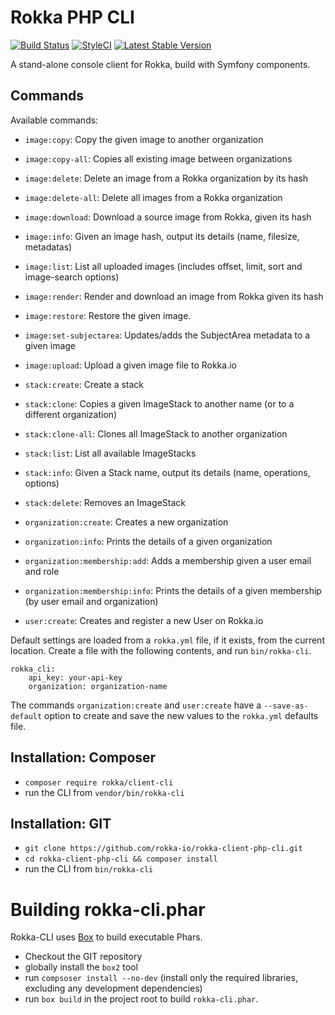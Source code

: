 # Rokka PHP CLI


[![Build Status](https://api.travis-ci.org/rokka-io/rokka-client-php-cli.svg?branch=master)](https://travis-ci.org/rokka-io/rokka-client-php-cli)
[![StyleCI](https://styleci.io/repos/54209439/shield)](https://styleci.io/repos/54209439)
[![Latest Stable Version](https://poser.pugx.org/rokka/client-cli/version.png)](https://packagist.org/packages/rokka/client-cli)

A stand-alone console client for Rokka, build with Symfony components.

## Commands

Available commands:

 * `image:copy`: Copy the given image to another organization
 * `image:copy-all`: Copies all existing image between organizations
 * `image:delete`: Delete an image from a Rokka organization by its hash
 * `image:delete-all`: Delete all images from a Rokka organization
 * `image:download`: Download a source image from Rokka, given its hash
 * `image:info`: Given an image hash, output its details (name, filesize, metadatas)
 * `image:list`: List all uploaded images (includes offset, limit, sort and image-search options)
 * `image:render`: Render and download an image from Rokka given its hash
 * `image:restore`: Restore the given image.
 * `image:set-subjectarea`: Updates/adds the SubjectArea metadata to a given image
 * `image:upload`: Upload a given image file to Rokka.io

 * `stack:create`: Create a stack
 * `stack:clone`: Copies a given ImageStack to another name (or to a different organization)
 * `stack:clone-all`: Clones all ImageStack to another organization
 * `stack:list`: List all available ImageStacks
 * `stack:info`: Given a Stack name, output its details (name, operations, options)
 * `stack:delete`: Removes an ImageStack

 * `organization:create`: Creates a new organization
 * `organization:info`: Prints the details of a given organization
 * `organization:membership:add`: Adds a membership given a user email and role
 * `organization:membership:info`: Prints the details of a given membership (by user email and organization)

 * `user:create`: Creates and register a new User on Rokka.io

Default settings are loaded from a `rokka.yml` file, if it exists, from the current location.
Create a file with the following contents, and run `bin/rokka-cli`.

```
rokka_cli:
    api_key: your-api-key
    organization: organization-name
```

The commands `organization:create` and `user:create` have a `--save-as-default` option to create and save
the new values to the `rokka.yml` defaults file.

## Installation: Composer

 - `composer require rokka/client-cli`
 - run the CLI from `vendor/bin/rokka-cli`

## Installation: GIT

 - `git clone https://github.com/rokka-io/rokka-client-php-cli.git`
 - `cd rokka-client-php-cli && composer install`
 - run the CLI from `bin/rokka-cli`

# Building rokka-cli.phar

Rokka-CLI uses [Box](http://box-project.github.io/box2/) to build executable Phars.

 - Checkout the GIT repository
 - globally install the `box2` tool
 - run `compsoser install --no-dev` (install only the required libraries, excluding any development dependencies)
 - run `box build` in the project root to build `rokka-cli.phar`.


